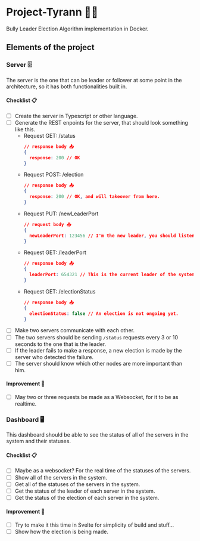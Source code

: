 # Project-Tyrann 👩‍⚖️
Bully Leader Election Algorithm implementation in Docker.

## Elements of the project

### Server 🗄

The server is the one that can be leader or follower at some point in the architecture, so it has both functionalities built in.

#### Checklist 📋
- [ ] Create the server in Typescript or other language.
- [ ] Generate the REST enpoints for the server, that should look something like this.
  - Request GET: /status
    ```JSON
    // response body 📤
    {
      response: 200 // OK
    }
    ```
  - Request POST: /election
    ```JSON
    // response body 📤
    {
      response: 200 // OK, and will takeover from here.
    }
    ```
  - Request PUT: /newLeaderPort
    ```JSON
    // request body 📥
    {
      newLeaderPort: 123456 // I'm the new leader, you should listen to this port.
    }
    ```
  - Request GET: /leaderPort
    ```JSON
    // response body 📤
    {
      leaderPort: 654321 // This is the current leader of the system.
    }
    ```
  - Request GET: /electionStatus
    ```JSON
    // response body 📤
    {
      electionStatus: false // An election is not ongoing yet.
    }
    ```
- [ ] Make two servers communicate with each other.
- [ ] The two servers should be sending `/status` requests every 3 or 10 seconds to the one that is the leader.
- [ ] If the leader fails to make a response, a new election is made by the server who detected the failure.
- [ ] The server should know which other nodes are more important than him.

#### Improvement 🎉
- [ ] May two or three requests be made as a Websocket, for it to be as realtime.

### Dashboard 🖥

This dashboard should be able to see the status of all of the servers in the system and their statuses.

#### Checklist 📋
 - [ ] Maybe as a websocket? For the real time of the statuses of the servers.
 - [ ] Show all of the servers in the system.
 - [ ] Get all of the statuses of the servers in the system.
 - [ ] Get the status of the leader of each server in the system.
 - [ ] Get the status of the election of each server in the system.

#### Improvement 🎉
 - [ ] Try to make it this time in Svelte for simplicity of build and stuff...
 - [ ] Show how the election is being made.
